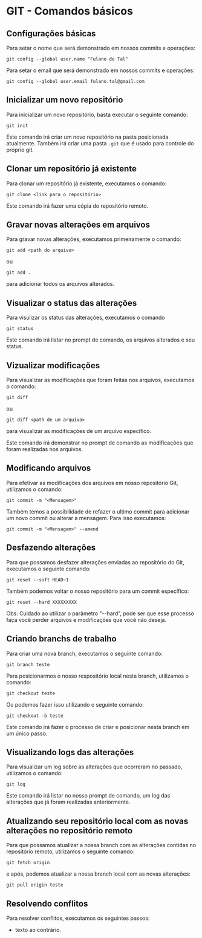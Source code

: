 # GIT - Comandos básicos

## Configurações básicas

Para setar o nome que será demonstrado em nossos commits e operações:

```
git config --global user.name "Fulano de Tal"
```

Para setar o email que será demonstrado em nossos commits e operações:

```
git config --global user.email fulano.tal@gmail.com
```

## Inicializar um novo repositório

Para inicializar um novo repositório, basta executar o seguinte comando:

```
git init
```

Este comando irá criar um novo repositório na pasta posicionada atualmente. Também irá criar uma pasta `.git` que é usado para controle do próprio git.

## Clonar um repositório já existente

Para clonar um repositório já existente, executamos o comando:

```
git clone <link para o repositório>
```

Este comando irá fazer uma cópia do repositório remoto.

## Gravar novas alterações em arquivos

Para gravar novas alterações, executamos primeiramente o comando:

```
git add <path do arquivo>
```
ou
```
git add .
```
para adicionar todos os arquivos alterados.

## Visualizar o status das alterações

Para visulizar os status das alterações, executamos o comando

```
git status
```

Este comando irá listar no prompt de comando, os arquivos alterados e seu status.

## Vizualizar modificações

Para visualizar as modificações que foram feitas nos arquivos, executamos o comando:

```
git diff
```
ou
```
git diff <path de um arquivo>
```
para visualizar as modificações de um arquivo específico.

Este comando irá demonstrar no prompt de comando as modificações que foram realizadas nos arquivos.

## Modificando arquivos

Para efetivar as modificações dos arquivos em nosso repositório Git, utilizamos o comando:

```
git commit -m "<Mensagem>"
```

Também temos a possibilidade de refazer o ultimo commit para adicionar um novo commit ou alterar a mensagem. Para isso executamos:

```
git commit -m "<Mensagem>" --amend
```

## Desfazendo alterações

Para que possamos desfazer alterações enviadas ao repositório do Git, executamos o seguinte comando:

```
git reset --soft HEAD~1
```

Também podemos voltar o nosso repositório para um commit específico:

```
git reset --hard XXXXXXXXX
```

Obs: Cuidado ao utilizar o parâmetro "--hard", pode ser que esse processo faça você perder arquivos e modificações que você não deseja.

## Criando branchs de trabalho

Para criar uma nova branch, executamos o seguinte comando:

```
git branch teste
```

Para posicionarmos o nosso respositório local nesta branch, utilizamos o comando:

```
git checkout teste
```

Ou podemos fazer isso utilizando o seguinte comando:

```
git checkout -b teste
```
Este comando irá fazer o processo de criar e posicionar nesta branch em um único passo.

## Visualizando logs das alterações

Para visualizar um log sobre as alterações que ocorreram no passado, utilizamos o comando:

```
git log
```

Este comando irá listar no nosso prompt de comando, um log das alterações que já foram realizadas anteriormente.

## Atualizando seu repositório local com as novas alterações no repositório remoto

Para que possamos atualizar a nossa branch com as alterações contidas no repositório remoto, utilizamos o seguinte comando:

```
git fetch origin
```

e após, podemos atualizar a nossa branch local com as novas alterações:

```
git pull origin teste
```

## Resolvendo conflitos

Para resolver conflitos, executamos os seguintes passos:

- texto ao contrário.
